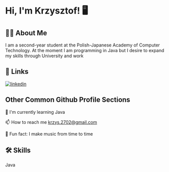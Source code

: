 
# Hi, I'm Krzysztof! 🖥


## 👨‍🎓 About Me
I am a second-year student at the Polish-Japanese Academy of Computer Technology. At the moment I am programming in Java but I desire to expand my skills through University and work


## 🔗 Links
[![linkedin](https://img.shields.io/badge/linkedin-0A66C2?style=for-the-badge&logo=linkedin&logoColor=white)](www.linkedin.com/in/krzysztof-pawłowski-5455b61ab)


## Other Common Github Profile Sections

🧠 I'm currently learning Java

📫 How to reach me krzys.2702@gmail.com

🎼 Fun fact: I make music from time to time


## 🛠 Skills
Java